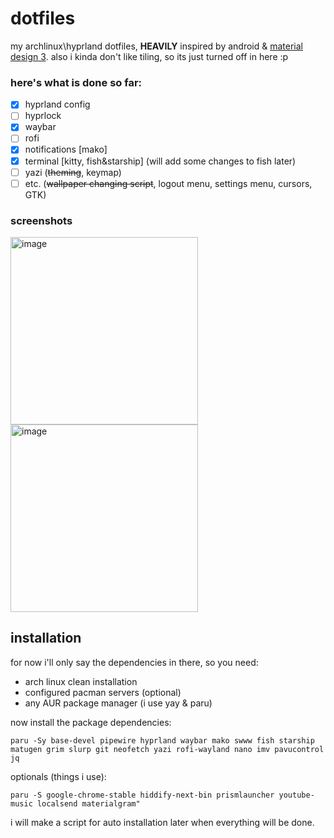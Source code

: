 # dotfiles
my archlinux\hyprland dotfiles, **HEAVILY** inspired by android & [material design 3](m3.material.io). also i kinda don't like tiling, so its just turned off in here :p
### here's what is done so far:
- [x] hyprland config
- [ ] hyprlock
- [x] waybar
- [ ] rofi
- [x] notifications [mako]
- [x] terminal [kitty, fish&starship] (will add some changes to fish later)
- [ ] yazi (~~theming~~, keymap)
- [ ] etc. (~~wallpaper changing script~~, logout menu, settings menu, cursors, GTK)
### screenshots
<img height="300" alt="image" src="https://github.com/user-attachments/assets/39122537-fb71-411e-bcc6-64728b344796" />
<img height="300" alt="image" src="https://github.com/user-attachments/assets/a1a06bc8-f067-45cf-b18f-2c0e09572d58" />

## installation
for now i'll only say the dependencies in there, so you need:
- arch linux clean installation
- configured pacman servers (optional)
- any AUR package manager (i use yay & paru)

now install the package dependencies:
```
paru -Sy base-devel pipewire hyprland waybar mako swww fish starship matugen grim slurp git neofetch yazi rofi-wayland nano imv pavucontrol jq
```
optionals (things i use):
```
paru -S google-chrome-stable hiddify-next-bin prismlauncher youtube-music localsend materialgram"
```

i will make a script for auto installation later when everything will be done.
